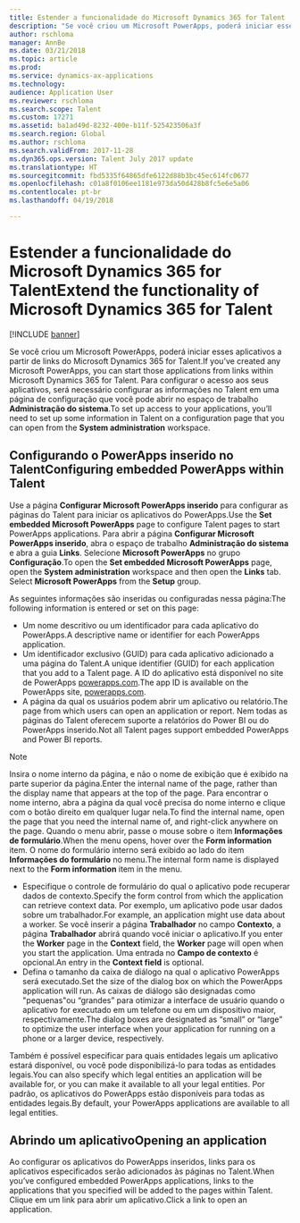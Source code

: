```yaml
---
title: Estender a funcionalidade do Microsoft Dynamics 365 for Talent
description: "Se você criou um Microsoft PowerApps, poderá iniciar esses aplicativos a partir de links do Microsoft Dynamics 365 for Talent."
author: rschloma
manager: AnnBe
ms.date: 03/21/2018
ms.topic: article
ms.prod: 
ms.service: dynamics-ax-applications
ms.technology: 
audience: Application User
ms.reviewer: rschloma
ms.search.scope: Talent
ms.custom: 17271
ms.assetid: ba1ad49d-8232-400e-b11f-525423506a3f
ms.search.region: Global
ms.author: rschloma
ms.search.validFrom: 2017-11-28
ms.dyn365.ops.version: Talent July 2017 update
ms.translationtype: HT
ms.sourcegitcommit: fbd5335f64865dfe6122d88b3bc45ec614fc0677
ms.openlocfilehash: c01a8f0106ee1181e973da50d428b8fc5e6e5a06
ms.contentlocale: pt-br
ms.lasthandoff: 04/19/2018

---
```

# <a name="extend-the-functionality-of-microsoft-dynamics-365-for-talent"></a><span data-ttu-id="33907-103">Estender a funcionalidade do Microsoft Dynamics 365 for Talent</span><span class="sxs-lookup"><span data-stu-id="33907-103">Extend the functionality of Microsoft Dynamics 365 for Talent</span></span>

[!INCLUDE [banner](includes/banner.md)]

<span data-ttu-id="33907-104">Se você criou um Microsoft PowerApps, poderá iniciar esses aplicativos a partir de links do Microsoft Dynamics 365 for Talent.</span><span class="sxs-lookup"><span data-stu-id="33907-104">If you’ve created any Microsoft PowerApps, you can start those applications from links within Microsoft Dynamics 365 for Talent.</span></span> <span data-ttu-id="33907-105">Para configurar o acesso aos seus aplicativos, será necessário configurar as informações no Talent em uma página de configuração que você pode abrir no espaço de trabalho **Administração do sistema**.</span><span class="sxs-lookup"><span data-stu-id="33907-105">To set up access to your applications, you’ll need to set up some information in Talent on a configuration page that you can open from the **System administration** workspace.</span></span>

## <a name="configuring-embedded-powerapps-within-talent"></a><span data-ttu-id="33907-106">Configurando o PowerApps inserido no Talent</span><span class="sxs-lookup"><span data-stu-id="33907-106">Configuring embedded PowerApps within Talent</span></span>
<span data-ttu-id="33907-107">Use a página **Configurar Microsoft PowerApps inserido** para configurar as páginas do Talent para iniciar os aplicativos do PowerApps.</span><span class="sxs-lookup"><span data-stu-id="33907-107">Use the **Set embedded Microsoft PowerApps** page to configure Talent pages to start PowerApps applications.</span></span> <span data-ttu-id="33907-108">Para abrir a página **Configurar Microsoft PowerApps inserido**, abra o espaço de trabalho **Administração do sistema** e abra a guia **Links**. Selecione **Microsoft PowerApps** no grupo **Configuração**.</span><span class="sxs-lookup"><span data-stu-id="33907-108">To open the **Set embedded Microsoft PowerApps** page, open the **System administration** workspace and then open the **Links** tab. Select **Microsoft PowerApps** from the **Setup** group.</span></span> 

<span data-ttu-id="33907-109">As seguintes informações são inseridas ou configuradas nessa página:</span><span class="sxs-lookup"><span data-stu-id="33907-109">The following information is entered or set on this page:</span></span> 

 -  <span data-ttu-id="33907-110">Um nome descritivo ou um identificador para cada aplicativo do PowerApps.</span><span class="sxs-lookup"><span data-stu-id="33907-110">A descriptive name or identifier for each PowerApps application.</span></span>
 -  <span data-ttu-id="33907-111">Um identificador exclusivo (GUID) para cada aplicativo adicionado a uma página do Talent.</span><span class="sxs-lookup"><span data-stu-id="33907-111">A unique identifier (GUID) for each application that you add to a Talent page.</span></span> <span data-ttu-id="33907-112">A ID do aplicativo está disponível no site de PowerApps [powerapps.com](http://powerapps.com/).</span><span class="sxs-lookup"><span data-stu-id="33907-112">The app ID is available on the PowerApps site, [powerapps.com](http://powerapps.com/).</span></span> 
 -  <span data-ttu-id="33907-113">A página da qual os usuários podem abrir um aplicativo ou relatório.</span><span class="sxs-lookup"><span data-stu-id="33907-113">The page from which users can open an application or report.</span></span> <span data-ttu-id="33907-114">Nem todas as páginas do Talent oferecem suporte a relatórios do Power BI ou do PowerApps inserido.</span><span class="sxs-lookup"><span data-stu-id="33907-114">Not all Talent pages support embedded PowerApps and Power BI reports.</span></span> 

 > [!NOTE]
 >  <span data-ttu-id="33907-115">Insira o nome interno da página, e não o nome de exibição que é exibido na parte superior da página.</span><span class="sxs-lookup"><span data-stu-id="33907-115">Enter the internal name of the page, rather than the display name that appears at the top of the page.</span></span> <span data-ttu-id="33907-116">Para encontrar o nome interno, abra a página da qual você precisa do nome interno e clique com o botão direito em qualquer lugar nela.</span><span class="sxs-lookup"><span data-stu-id="33907-116">To find the internal name, open the page that you need the internal name of, and right-click anywhere on the page.</span></span> <span data-ttu-id="33907-117">Quando o menu abrir, passe o mouse sobre o item **Informações de formulário**.</span><span class="sxs-lookup"><span data-stu-id="33907-117">When the menu opens, hover over the **Form information** item.</span></span> <span data-ttu-id="33907-118">O nome do formulário interno será exibido ao lado do item **Informações do formulário** no menu.</span><span class="sxs-lookup"><span data-stu-id="33907-118">The internal form name is displayed next to the **Form information** item in the menu.</span></span>
 
-   <span data-ttu-id="33907-119">Especifique o controle de formulário do qual o aplicativo pode recuperar dados de contexto.</span><span class="sxs-lookup"><span data-stu-id="33907-119">Specify the form control from which the application can retrieve context data.</span></span> <span data-ttu-id="33907-120">Por exemplo, um aplicativo pode usar dados sobre um trabalhador.</span><span class="sxs-lookup"><span data-stu-id="33907-120">For example, an application might use data about a worker.</span></span> <span data-ttu-id="33907-121">Se você inserir a página **Trabalhador** no campo **Contexto**, a página **Trabalhador** abrirá quando você iniciar o aplicativo.</span><span class="sxs-lookup"><span data-stu-id="33907-121">If you enter the **Worker** page in the **Context** field, the **Worker** page will open when you start the application.</span></span> <span data-ttu-id="33907-122">Uma entrada no **Campo de contexto** é opcional.</span><span class="sxs-lookup"><span data-stu-id="33907-122">An entry in the **Context field** is optional.</span></span> 
-   <span data-ttu-id="33907-123">Defina o tamanho da caixa de diálogo na qual o aplicativo PowerApps será executado.</span><span class="sxs-lookup"><span data-stu-id="33907-123">Set the size of the dialog box on which the PowerApps application will run.</span></span> <span data-ttu-id="33907-124">As caixas de diálogo são designadas como "pequenas"ou “grandes” para otimizar a interface de usuário quando o aplicativo for executado em um telefone ou em um dispositivo maior, respectivamente.</span><span class="sxs-lookup"><span data-stu-id="33907-124">The dialog boxes are designated as “small” or “large” to optimize the user interface when your application for running on a phone or a larger device, respectively.</span></span> 


<span data-ttu-id="33907-125">Também é possível especificar para quais entidades legais um aplicativo estará disponível, ou você pode disponibilizá-lo para todas as entidades legais.</span><span class="sxs-lookup"><span data-stu-id="33907-125">You can also specify which legal entities an application will be available for, or you can make it available to all your legal entities.</span></span> <span data-ttu-id="33907-126">Por padrão, os aplicativos do PowerApps estão disponíveis para todas as entidades legais.</span><span class="sxs-lookup"><span data-stu-id="33907-126">By default, your PowerApps applications are available to all legal entities.</span></span>

## <a name="opening-an-application"></a><span data-ttu-id="33907-127">Abrindo um aplicativo</span><span class="sxs-lookup"><span data-stu-id="33907-127">Opening an application</span></span>
<span data-ttu-id="33907-128">Ao configurar os aplicativos do PowerApps inseridos, links para os aplicativos especificados serão adicionados às páginas no Talent.</span><span class="sxs-lookup"><span data-stu-id="33907-128">When you’ve configured embedded PowerApps applications, links to the applications that you specified will be added to the pages within Talent.</span></span> <span data-ttu-id="33907-129">Clique em um link para abrir um aplicativo.</span><span class="sxs-lookup"><span data-stu-id="33907-129">Click a link to open an application.</span></span> 



